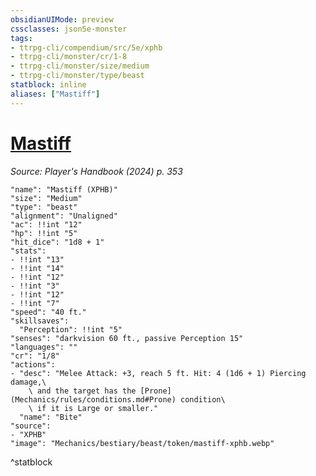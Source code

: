 ```yaml
---
obsidianUIMode: preview
cssclasses: json5e-monster
tags:
- ttrpg-cli/compendium/src/5e/xphb
- ttrpg-cli/monster/cr/1-8
- ttrpg-cli/monster/size/medium
- ttrpg-cli/monster/type/beast
statblock: inline
aliases: ["Mastiff"]
---
```

# [Mastiff](Mechanics/bestiary/beast/mastiff-xphb.md)
*Source: Player's Handbook (2024) p. 353*  

```statblock
"name": "Mastiff (XPHB)"
"size": "Medium"
"type": "beast"
"alignment": "Unaligned"
"ac": !!int "12"
"hp": !!int "5"
"hit_dice": "1d8 + 1"
"stats":
- !!int "13"
- !!int "14"
- !!int "12"
- !!int "3"
- !!int "12"
- !!int "7"
"speed": "40 ft."
"skillsaves":
  "Perception": !!int "5"
"senses": "darkvision 60 ft., passive Perception 15"
"languages": ""
"cr": "1/8"
"actions":
- "desc": "Melee Attack: +3, reach 5 ft. Hit: 4 (1d6 + 1) Piercing damage,\
    \ and the target has the [Prone](Mechanics/rules/conditions.md#Prone) condition\
    \ if it is Large or smaller."
  "name": "Bite"
"source":
- "XPHB"
"image": "Mechanics/bestiary/beast/token/mastiff-xphb.webp"
```
^statblock